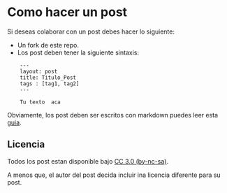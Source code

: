 # Como hacer un post

Si deseas colaborar con un post debes hacer lo siguiente:

 * Un fork de este repo.
 * Los post deben tener la siguiente sintaxis:

```
	---
	layout: post
	title: Titulo_Post
	tags : [tag1, tag2]
	---

	Tu texto  aca

```

Obviamente, los post deben ser escritos con markdown puedes leer esta [guia](https://github.com/circa75/dropplets/wiki/Markdown-Syntax-Guide).

## Licencia

Todos los post estan disponible bajo [CC 3.0 (by-nc-sa)](http://creativecommons.org/licenses/by-nc-sa/3.0/deed.es_ES "CC 3.0 (by-nc-sa)").

A menos que, el autor del post decida incluir ina licencia diferente para su post.